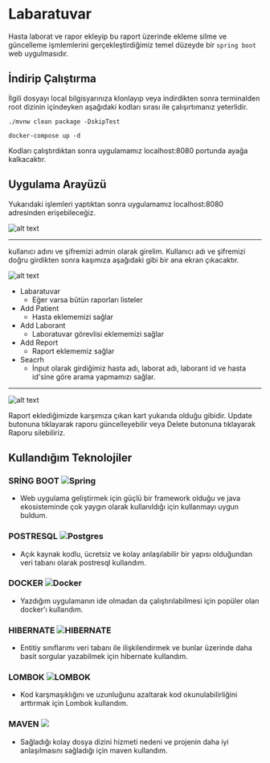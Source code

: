# Labaratuvar 
Hasta laborat ve rapor ekleyip bu raport üzerinde ekleme silme ve güncelleme işmlemlerini gerçekleştirdiğimiz temel düzeyde bir  `spring boot` web uygulmasıdır.


## İndirip Çalıştırma
İlgili dosyayı local bilgisyarınıza klonlayıp veya indirdikten sonra terminalden root dizinin içindeyken aşağıdaki kodları sırası ile  çalışırtımanız yeterlidir.

```terminal
./mvnw clean package -DskipTest
```
```terminal
docker-compose up -d 
```
Kodları çalıştırdıktan sonra uygulamamız localhost:8080 portunda ayağa kalkacaktır.

## Uygulama Arayüzü

Yukarıdaki işlemleri yaptıktan sonra uygulamamız localhost:8080 adresinden erişebileceğiz.

![alt text](https://r.resimlink.com/zIQZWuyn.png)

******************************************

kullanıcı adını ve şifremizi  admin olarak girelim. Kullanıcı adı ve şifremizi doğru girdikten sonra kaşımıza aşağıdaki gibi bir ana ekran çıkacaktır.

![alt text](https://r.resimlink.com/0WjiG1LEr.png)

- Labaratuvar
  * Eğer varsa bütün raporları listeler
- Add Patient 
  * Hasta eklememizi sağlar
- Add Laborant
  * Laboratuvar görevlisi eklememizi sağlar
- Add Report 
  * Raport eklememiz sağlar
- Seacrh
  * İnput olarak girdiğimiz hasta adı, laborat adı, laborant id  ve hasta id'sine göre arama yapmamızı sağlar. 
  
******************************************
  
![alt text](https://r.resimlink.com/nwjhE2cbJy.png)

Raport eklediğimizde karşımıza çıkan kart yukarıda olduğu gibidir. Update butonuna tıklayarak raporu güncelleyebilir veya Delete butonuna tıklayarak Raporu silebiliriz.

## Kullandığım Teknolojiler

### SRİNG BOOT   ![Spring](https://img.shields.io/badge/spring-%236DB33F.svg?style=for-the-badge&logo=spring&logoColor=white)

 - Web uygulama geliştirmek için güçlü bir framework olduğu ve java ekosisteminde çok yaygın olarak kullanıldığı için kullanmayı uygun buldum. 

### POSTRESQL ![Postgres](https://img.shields.io/badge/postgres-%23316192.svg?style=for-the-badge&logo=postgresql&logoColor=white)

 - Açık kaynak kodlu, ücretsiz ve kolay anlaşılabilir bir yapısı olduğundan veri tabanı olarak postresql kullandım. 

### DOCKER   ![Docker](https://img.shields.io/badge/docker-%230db7ed.svg?style=for-the-badge&logo=docker&logoColor=white)
 - Yazdığım uygulamanın ide olmadan da çalıştırılabilmesi için popüler olan docker'ı kullandım. 
 
### HIBERNATE 	![HIBERNATE](https://img.shields.io/badge/Hibernate-59666C?style=for-the-badge&logo=Hibernate&logoColor=white)

 - Entitiy sınıflarımı veri tabanı ile ilişkilendirmek ve bunlar üzerinde daha basit sorgular yazabilmek için hibernate kullandım.
 
### LOMBOK ![LOMBOK](https://img.shields.io/badge/LOMBOK-F80000?style=for-the-badge&logo=Oracle&logoColor=white)
 - Kod karşmaşıklığını ve uzunluğunu azaltarak kod okunulabilirliğini arttırmak için Lombok kullandım.
 
 ### MAVEN ![](https://img.shields.io/badge/apache_maven-C71A36?style=for-the-badge&logo=apachemaven&logoColor=white)
 
 - Sağladığı kolay dosya dizini hizmeti nedeni ve projenin daha iyi anlaşılmasını sağladığı için maven kullandım.






